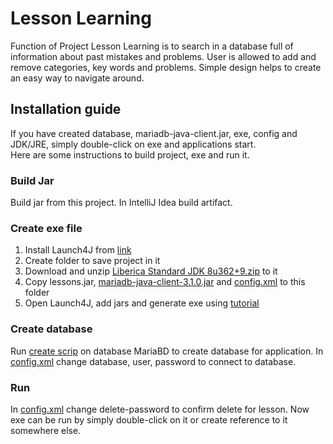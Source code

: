 # Lesson Learning
Function of Project Lesson Learning is to search in a database
full of information about past mistakes and problems.
User is allowed to add and remove categories, key words and problems.
Simple design helps to create an easy way to navigate around.

## Installation guide
If you have created database, mariadb-java-client.jar, exe, config and JDK/JRE, simply double-click on exe and applications start.  
Here are some instructions to build project, exe and run it.

### Build Jar
Build jar from this project. In IntelliJ Idea build artifact.

### Create exe file
1. Install Launch4J from [link](https://launch4j.sourceforge.net)
2. Create folder to save project in it
3. Download and unzip [Liberica Standard JDK 8u362+9.zip](https://bell-sw.com/pages/downloads/) to it
4. Copy lessons.jar, [mariadb-java-client-3.1.0.jar](lib/mariadb-java-client-3.1.0.jar) and [config.xml](config/config.xml) to this folder
5. Open Launch4J, add jars and generate exe using [tutorial](https://medium.com/javarevisited/creating-executable-exe-file-from-java-archive-jar-file-9e83f42baade)

### Create database
Run [create scrip](create_script.sql) on database MariaBD to create database for application. In [config.xml](config/config.xml)
change database, user, password to connect to database.

### Run 
In [config.xml](config/config.xml) change delete-password to confirm delete for lesson.
Now exe can be run by simply double-click on it or create reference to it somewhere else.
